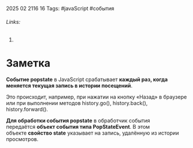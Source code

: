 2025 02 2116 16
Tags: #javaScript #события
###### Links: 
1)
# Заметка
**Событие popstate** в JavaScript срабатывает **каждый раз, когда меняется текущая запись в истории посещений**. 

Это происходит, например, при нажатии на кнопку «Назад» в браузере или при выполнении методов history.go(), history.back(), history.forward().

**Для обработки события popstate** в обработчик события передаётся **объект события типа PopStateEvent**. В этом объекте **свойство state** указывает на запись, удалённую из истории просмотров. 